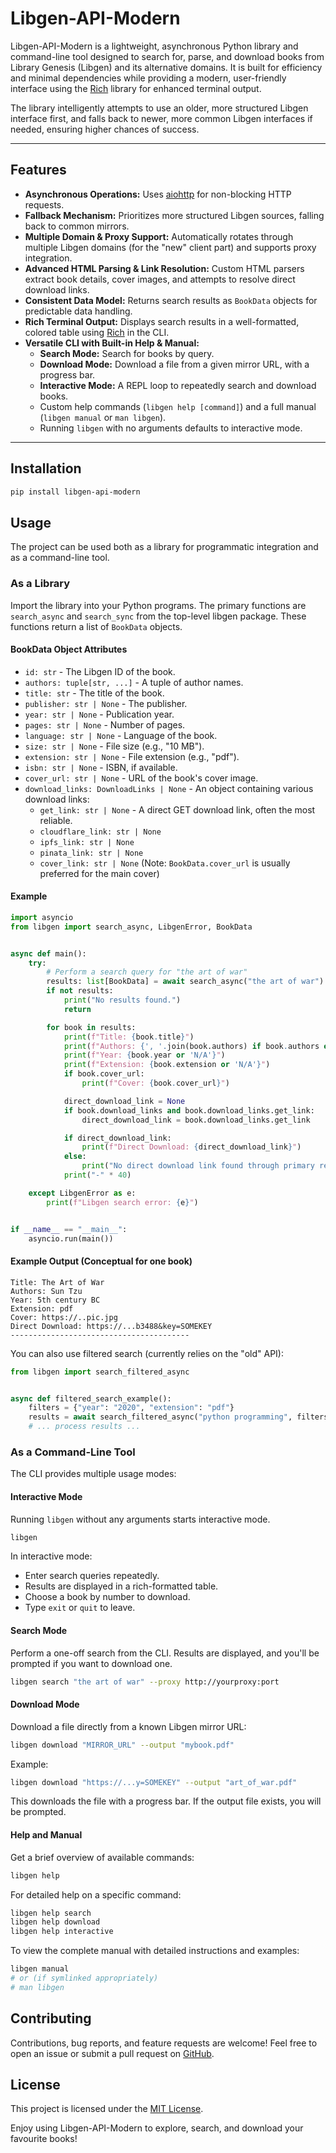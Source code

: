 # Libgen-API-Modern

Libgen-API-Modern is a lightweight, asynchronous Python library and command-line tool designed to search for, parse, and
download books from Library Genesis (Libgen) and its alternative domains. It is built for efficiency and minimal
dependencies while providing a modern, user-friendly interface using the [Rich](https://github.com/Textualize/rich)
library for enhanced terminal output.

The library intelligently attempts to use an older, more structured Libgen interface first, and falls back to newer,
more common Libgen interfaces if needed, ensuring higher chances of success.

---

## Features

- **Asynchronous Operations:**
  Uses [aiohttp](https://github.com/aio-libs/aiohttp) for non-blocking HTTP requests.
- **Fallback Mechanism:** Prioritizes more structured Libgen sources, falling back to common mirrors.
- **Multiple Domain & Proxy Support:**
  Automatically rotates through multiple Libgen domains (for the "new" client part) and supports proxy integration.
- **Advanced HTML Parsing & Link Resolution:**
  Custom HTML parsers extract book details, cover images, and attempts to resolve direct download links.
- **Consistent Data Model:** Returns search results as `BookData` objects for predictable data handling.
- **Rich Terminal Output:**
  Displays search results in a well-formatted, colored table using [Rich](https://github.com/Textualize/rich) in the
  CLI.
- **Versatile CLI with Built-in Help & Manual:**
    - **Search Mode:** Search for books by query.
    - **Download Mode:** Download a file from a given mirror URL, with a progress bar.
    - **Interactive Mode:** A REPL loop to repeatedly search and download books.
    - Custom help commands (`libgen help [command]`) and a full manual (`libgen manual` or `man libgen`).
    - Running `libgen` with no arguments defaults to interactive mode.

---

## Installation

```bash
pip install libgen-api-modern
```

## Usage

The project can be used both as a library for programmatic integration and as a command-line tool.

### As a Library

Import the library into your Python programs. The primary functions are `search_async` and `search_sync` from the
top-level libgen package. These functions return a list of `BookData` objects.

#### BookData Object Attributes

- `id: str` - The Libgen ID of the book.
- `authors: tuple[str, ...]` - A tuple of author names.
- `title: str` - The title of the book.
- `publisher: str | None` - The publisher.
- `year: str | None` - Publication year.
- `pages: str | None` - Number of pages.
- `language: str | None` - Language of the book.
- `size: str | None` - File size (e.g., "10 MB").
- `extension: str | None` - File extension (e.g., "pdf").
- `isbn: str | None` - ISBN, if available.
- `cover_url: str | None` - URL of the book's cover image.
- `download_links: DownloadLinks | None` - An object containing various download links:
    - `get_link: str | None` - A direct GET download link, often the most reliable.
    - `cloudflare_link: str | None`
    - `ipfs_link: str | None`
    - `pinata_link: str | None`
    - `cover_link: str | None` (Note: `BookData.cover_url` is usually preferred for the main cover)

#### Example

```python
import asyncio
from libgen import search_async, LibgenError, BookData


async def main():
    try:
        # Perform a search query for "the art of war"
        results: list[BookData] = await search_async("the art of war")
        if not results:
            print("No results found.")
            return

        for book in results:
            print(f"Title: {book.title}")
            print(f"Authors: {', '.join(book.authors) if book.authors else 'N/A'}")
            print(f"Year: {book.year or 'N/A'}")
            print(f"Extension: {book.extension or 'N/A'}")
            if book.cover_url:
                print(f"Cover: {book.cover_url}")

            direct_download_link = None
            if book.download_links and book.download_links.get_link:
                direct_download_link = book.download_links.get_link

            if direct_download_link:
                print(f"Direct Download: {direct_download_link}")
            else:
                print("No direct download link found through primary resolution.")
            print("-" * 40)

    except LibgenError as e:
        print(f"Libgen search error: {e}")


if __name__ == "__main__":
    asyncio.run(main())
```

#### Example Output (Conceptual for one book)

```
Title: The Art of War
Authors: Sun Tzu
Year: 5th century BC
Extension: pdf
Cover: https://..pic.jpg
Direct Download: https://...b3488&key=SOMEKEY
----------------------------------------
```

You can also use filtered search (currently relies on the "old" API):

```python
from libgen import search_filtered_async


async def filtered_search_example():
    filters = {"year": "2020", "extension": "pdf"}
    results = await search_filtered_async("python programming", filters=filters, exact_match=False)
    # ... process results ...
```

### As a Command-Line Tool

The CLI provides multiple usage modes:

#### Interactive Mode

Running `libgen` without any arguments starts interactive mode.

```bash
libgen
```

In interactive mode:

- Enter search queries repeatedly.
- Results are displayed in a rich-formatted table.
- Choose a book by number to download.
- Type `exit` or `quit` to leave.

#### Search Mode

Perform a one-off search from the CLI. Results are displayed, and you'll be prompted if you want to download one.

```bash
libgen search "the art of war" --proxy http://yourproxy:port
```

#### Download Mode

Download a file directly from a known Libgen mirror URL:

```bash
libgen download "MIRROR_URL" --output "mybook.pdf"
```

Example:

```bash
libgen download "https://...y=SOMEKEY" --output "art_of_war.pdf"
```

This downloads the file with a progress bar. If the output file exists, you will be prompted.

#### Help and Manual

Get a brief overview of available commands:

```bash
libgen help
```

For detailed help on a specific command:

```bash
libgen help search
libgen help download
libgen help interactive
```

To view the complete manual with detailed instructions and examples:

```bash
libgen manual
# or (if symlinked appropriately)
# man libgen
```

## Contributing

Contributions, bug reports, and feature requests are welcome! Feel free to open an issue or submit a pull request on
[GitHub](https://github.com/Johnnie610/libgen-api-modern).

## License

This project is licensed under the [MIT License](https://mit-license.org/).

Enjoy using Libgen-API-Modern to explore, search, and download your favourite books!